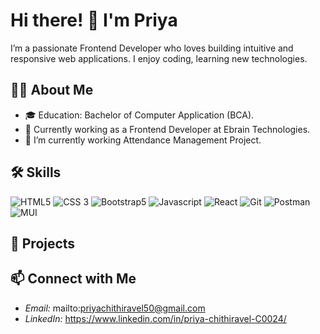 # Hi there! 👋 I'm Priya

I’m a passionate Frontend Developer who loves building intuitive and responsive web applications. I enjoy coding, learning new technologies.



## 👨‍💻 About Me
- 🎓 Education: Bachelor of Computer Application (BCA).
- 💼 Currently working as a Frontend Developer at Ebrain Technologies.
- 🌱 I’m currently working Attendance Management Project.


## 🛠 Skills

![HTML5](https://img.shields.io/badge/-HTML5-E34F26?logo=html5&logoColor=white)
![CSS 3](https://img.shields.io/badge/-CSS3-1572B6?logo=css3)
![Bootstrap5](https://img.shields.io/badge/-Bootstrap-7952B3?logo=bootstrap&logoColor=white) 
![Javascript](https://img.shields.io/badge/-JavaScript-F7DF1E?logo=javascript&logoColor=black)
![React](https://img.shields.io/badge/-React-61DAFB?logo=react&logoColor=black)
![Git](https://img.shields.io/badge/-Git-F05032?logo=git&logoColor=white)
![Postman](https://img.shields.io/badge/-Postman-orange?logo=postman)
![MUI](https://img.shields.io/badge/-MUI-007FFF?logo=mui&logoColor=white)

## 🚀 Projects


## 📫 Connect with Me

- *Email:* mailto:priyachithiravel50@gmail.com
- *LinkedIn:* https://www.linkedin.com/in/priya-chithiravel-C0024/


